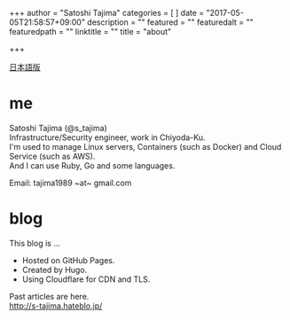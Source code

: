 +++
author = "Satoshi Tajima"
categories = [  ]
date = "2017-05-05T21:58:57+09:00"
description = ""
featured = ""
featuredalt = ""
featuredpath = ""
linktitle = ""
title = "about"

+++

[日本語版](/about/)

# me

Satoshi Tajima (@s_tajima)  
Infrastructure/Security engineer, work in Chiyoda-Ku.  
I'm used to manage Linux servers, Containers (such as Docker) and Cloud Service (such as AWS).  
And I can use Ruby, Go and some languages.  

Email: tajima1989 ~at~ gmail.com

# blog

This blog is ...

* Hosted on GitHub Pages.
* Created by Hugo.
* Using Cloudflare for CDN and TLS.

Past articles are here.  
http://s-tajima.hateblo.jp/

